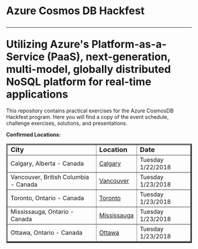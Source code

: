 # Azure Cosmos DB Hackfest<hr>Utilizing Azure's Platform-as-a-Service (PaaS), next-generation, multi-model, globally distributed NoSQL platform for real-time applications

This repository contains practical exercises for the Azure CosmosDB Hackfest program. Here you will find a copy of the event schedule, challenge exercises, solutions, and presentations.

<strong>Confirmed Locations:</strong>

<table border="3" cellpadding="3" cellspacing="3">
  <tr>
    <td><strong><font size="+1">City</font></strong></td>
    <td><strong><font size="+1">Location</font></strong></td>
    <td><strong><font size="+1">Date</strong></font></td>
  </tr>
  <tr>
    <td>Calgary, Alberta - Canada</td>
    <td><a href="https://www.microsoftevents.com/profile/web/index.cfm?PKwebID=0x716795abcd" target="_blank">Calgary</a></td>
    <td>Tuesday 1/22/2018</td>
  </tr>
  <tr>
    <td>Vancouver, British Columbia - Canada</td>
    <td><a href="https://www.microsoftevents.com/profile/web/index.cfm?PKwebID=0x716795abcd" target="_blank">Vancouver</a></td>
    <td>Tuesday 1/23/2018</td>
  </tr>
    <tr>
    <td>Toronto, Ontario - Canada</td>
    <td><a href="https://www.microsoftevents.com/profile/web/index.cfm?PKwebID=0x716795abcd" target="_blank">Toronto</a></td>
    <td>Tuesday 1/23/2018</td>
  </tr>
    <tr>
    <td>Mississauga, Ontario - Canada</td>
    <td><a href="https://www.microsoftevents.com/profile/web/index.cfm?PKwebID=0x716795abcd" target="_blank">Mississauga</a></td>
    <td>Tuesday 1/23/2018</td>
  </tr>
    <tr>
    <td>Ottawa, Ontario - Canada</td>
    <td><a href="https://www.microsoftevents.com/profile/web/index.cfm?PKwebID=0x716795abcd" target="_blank">Ottawa</a></td>
    <td>Tuesday 1/23/2018</td>
  </tr>

</table>
